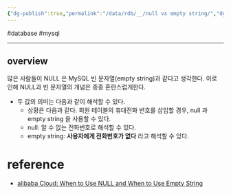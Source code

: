 ```yaml
---
{"dg-publish":true,"permalink":"/data/rdb/__/null vs empty string/","dgPassFrontmatter":true,"created":"","updated":""}
---
```


#database #mysql

---
## overview

많은 사람들이 NULL 은 MySQL 빈 문자열(empty string)과 같다고 생각한다. 이로 인해 NULL과 빈 문자열의 개념은 종종 혼란스럽게한다.
- 두 값의 의미는 다음과 같이 해석할 수 있다.
	- 상황은 다음과 같다. 회원 테이블의 휴대전화 번호를 삽입할 경우, null 과 empty string 을 사용할 수 있다.
	- null: 알 수 없는 전화번호로 해석할 수 있다.
	- empty string: **사용자에게 전화번호가 없다** 라고 해석할 수 있다.

# reference

- [alibaba Cloud: When to Use NULL and When to Use Empty String](https://www.alibabacloud.com/blog/when-to-use-null-and-when-to-use-empty-string_598579)
